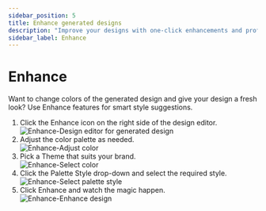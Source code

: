 ```yaml
---
sidebar_position: 5
title: Enhance generated designs
description: "Improve your designs with one-click enhancements and professional effects."
sidebar_label: Enhance
---
```


# Enhance

Want to change colors of the generated design and give your design a fresh look? Use Enhance features for smart style suggestions.

<ol>
  <li>Click the Enhance icon on the right side of the design editor.</li>
  <img src="/img/editing-your-design/enhance/1_enhance_design-editor-for-generated-design.png" alt="Enhance-Design editor for generated design" />
  <li>Adjust the color palette as needed.</li>
  <img src="/img/editing-your-design/enhance/2_enhance_adjust-color.png" alt="Enhance-Adjust color" />
  <li>Pick a Theme that suits your brand.</li>
  <img src="/img/editing-your-design/enhance/3_enhance_select-color.png" alt="Enhance-Select color" />
  <li>Click the Palette Style drop-down and select the required style.</li>
  <img src="/img/editing-your-design/enhance/4_enhance_select-palette-style.png" alt="Enhance-Select palette style" />
  <li>Click Enhance and watch the magic happen.</li>
  <img src="/img/editing-your-design/enhance/5_enhance_enhance-design.png" alt="Enhance-Enhance design" />
</ol>